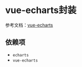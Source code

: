 # vue-echarts封装

参考文档：[vue-echarts](https://github.com/ecomfe/vue-echarts/blob/main/README.zh-Hans.md)

## 依赖项

- `echarts`
- `vue-echarts`